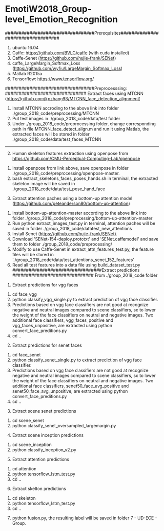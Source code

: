 # EmotiW2018_Group-level_Emotion_Recognition

#################################Prerequisites##################################
1. ubuntu 16.04
2. Caffe: https://github.com/BVLC/caffe  (with cuda installed)
3. Caffe-Senet (https://github.com/hujie-frank/SENet) 
4. caffe_LargeMargin_Softmax_Loss (https://github.com/wy1iu/LargeMargin_Softmax_Loss) 
5. Matlab R2015a
6. Tensorflow: https://www.tensorflow.org/

#################################Preprocesssing: ##############################
Extract faces using MTCNN (https://github.com/kpzhang93/MTCNN_face_detection_alignment)
  1) Install MTCNN accroding to the above link into folder ./group_2018_code/preprocessing/MTCNN
  2) Put test images in ./group_2018_code/data/test folder
  3) Under ./group_2018_code/preprocessing folder, change corresponding path in file MTCNN_face_detect_align.m and run it using Matlab, the extracted faces will be stored in folder ./group_2018_code/data/test_faces_MTCNN
----------------------------------------------------------------------------------------------------------------------  
2. Human skeleton features extraction using openpose from https://github.com/CMU-Perceptual-Computing-Lab/openpose
  1) Install openpose from link above, save openpose in folder ./group_2018_code/preprocessing/openpose-master. 
  2) bash extract_skeletons_faces_poses_hands.sh in terminal, the extracted skeleton image will be saved in  ./group_2018_code/data/test_pose_hand_face

3. Extract attention paches using a bottom-up attention model (https://github.com/peteanderson80/bottom-up-attention)
  1) Install bottom-up-attention-master according to the above link into folder ./group_2018_code/preprocessing/bottom-up-attention-master
  2) Run python extract_images_test.py in terminal, attention paches will be saved in folder ./group_2018_code/datatest_new_attentions
  3) Install Senet (https://github.com/hujie-frank/SENet).
  4) Download 'SENet-154-deploy.prototxt' and 'SENet.caffemodel' and save them to folder ./group_2018_code/preprocessing/
  5) Modify to use Caffe-Senet in extract_attn_features_test.py, the feature files will be stored in './group_2018_code/data/test_attentions_senet_152_features'  
  6) Read all test features into a data file using build_dataset_test.py
#################################Extract predictions ##############################
From ./group_2018_code folder
1. Extract predictions for vgg faces
  1) cd face_vgg
  2) python classify_vgg_single.py to extract prediction of vgg face classifier.
  3) Predictions based on vgg face classifiers are not good at recognize negative and neutral images compared to scene classifiers, so to lower the weight of the face classifiers on neutral and negative images. Two additional face classifiers, vgg_faces_positive and vgg_faces_unpositive, are extracted using python convert_face_preditions.py
  4) cd ..

2. Extract predictions for senet faces
  1) cd face_senet
  2) python classify_senet_single.py to extract prediction of vgg face classifier.
  3) Predictions based on vgg face classifiers are not good at recognize negative and neutral images compared to scene classifiers, so to lower the weight of the face classifiers on neutral and negative images. Two additional face classifiers, senet50_face_avg_positive and senet50_face_avg_unpositive, are extracted using python convert_face_preditions.py
  4) cd ..


3. Extract scene senet predictions
  1) cd scene_senet
  2) python classify_senet_oversampled_largemargin.py

4. Extract scene inception predictions
  1) cd scene_inception
  2) python classify_inception_v2.py


5. Extract attention predictions
  1) cd attention
  2) python tensorflow_lstm_test.py
  3) cd ..

6. Extract skelton predictions
  1) cd skeleton
  2) python tensorflow_lstm_test.py
  3) cd ..

7. python fusion.py, the resulting label will be saved in folder 7 - UD-ECE - Group.


